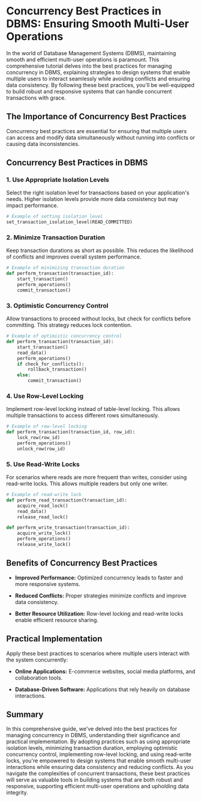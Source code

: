 # Concurrency Best Practices in DBMS: Ensuring Smooth Multi-User Operations

In the world of Database Management Systems (DBMS), maintaining smooth and efficient multi-user operations is paramount. This comprehensive tutorial delves into the best practices for managing concurrency in DBMS, explaining strategies to design systems that enable multiple users to interact seamlessly while avoiding conflicts and ensuring data consistency. By following these best practices, you'll be well-equipped to build robust and responsive systems that can handle concurrent transactions with grace.

## The Importance of Concurrency Best Practices

Concurrency best practices are essential for ensuring that multiple users can access and modify data simultaneously without running into conflicts or causing data inconsistencies.

## Concurrency Best Practices in DBMS

### 1. **Use Appropriate Isolation Levels**

Select the right isolation level for transactions based on your application's needs. Higher isolation levels provide more data consistency but may impact performance.

```python
# Example of setting isolation level
set_transaction_isolation_level(READ_COMMITTED)
```

### 2. **Minimize Transaction Duration**

Keep transaction durations as short as possible. This reduces the likelihood of conflicts and improves overall system performance.

```python
# Example of minimizing transaction duration
def perform_transaction(transaction_id):
    start_transaction()
    perform_operations()
    commit_transaction()
```

### 3. **Optimistic Concurrency Control**

Allow transactions to proceed without locks, but check for conflicts before committing. This strategy reduces lock contention.

```python
# Example of optimistic concurrency control
def perform_transaction(transaction_id):
    start_transaction()
    read_data()
    perform_operations()
    if check_for_conflicts():
        rollback_transaction()
    else:
        commit_transaction()
```

### 4. **Use Row-Level Locking**

Implement row-level locking instead of table-level locking. This allows multiple transactions to access different rows simultaneously.

```python
# Example of row-level locking
def perform_transaction(transaction_id, row_id):
    lock_row(row_id)
    perform_operations()
    unlock_row(row_id)
```

### 5. **Use Read-Write Locks**

For scenarios where reads are more frequent than writes, consider using read-write locks. This allows multiple readers but only one writer.

```python
# Example of read-write lock
def perform_read_transaction(transaction_id):
    acquire_read_lock()
    read_data()
    release_read_lock()

def perform_write_transaction(transaction_id):
    acquire_write_lock()
    perform_operations()
    release_write_lock()
```

## Benefits of Concurrency Best Practices

- **Improved Performance:** Optimized concurrency leads to faster and more responsive systems.

- **Reduced Conflicts:** Proper strategies minimize conflicts and improve data consistency.

- **Better Resource Utilization:** Row-level locking and read-write locks enable efficient resource sharing.

## Practical Implementation

Apply these best practices to scenarios where multiple users interact with the system concurrently:

- **Online Applications:** E-commerce websites, social media platforms, and collaboration tools.

- **Database-Driven Software:** Applications that rely heavily on database interactions.

## Summary

In this comprehensive guide, we've delved into the best practices for managing concurrency in DBMS, understanding their significance and practical implementation. By adopting practices such as using appropriate isolation levels, minimizing transaction duration, employing optimistic concurrency control, implementing row-level locking, and using read-write locks, you're empowered to design systems that enable smooth multi-user interactions while ensuring data consistency and reducing conflicts. As you navigate the complexities of concurrent transactions, these best practices will serve as valuable tools in building systems that are both robust and responsive, supporting efficient multi-user operations and upholding data integrity.